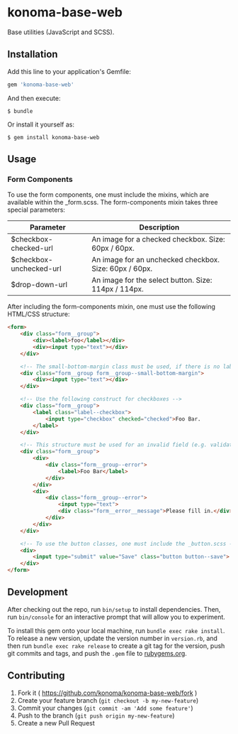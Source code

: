 # konoma-base-web

Base utilities (JavaScript and SCSS).

## Installation

Add this line to your application's Gemfile:

```ruby
gem 'konoma-base-web'
```

And then execute:

    $ bundle

Or install it yourself as:

    $ gem install konoma-base-web

## Usage

### Form Components

To use the form components, one must include the mixins, which are available within the _form.scss. The form-components mixin takes three special parameters:

| Parameter | Description |
| --------- | ----------- |
| $checkbox-checked-url | An image for a checked checkbox. Size: 60px / 60px. |
| $checkbox-unchecked-url | An image for an unchecked checkbox. Size: 60px / 60px. |
| $drop-down-url | An image for the select button. Size: 114px / 114px. |

After including the form-components mixin, one must use the following HTML/CSS structure:

```html
<form>
    <div class="form__group">
        <div><label>foo</label></div>
        <div><input type="text"></div>
    </div>

    <!-- The small-bottom-margin class must be used, if there is no label between the previous input and this one -->
    <div class="form__group form__group--small-bottom-margin">
        <div><input type="text"></div>
    </div>

    <!-- Use the following construct for checkboxes -->
    <div class="form__group">
        <label class="label--checkbox">
            <input type="checkbox" checked="checked">Foo Bar.
        </label>
    </div>

    <!-- This structure must be used for an invalid field (e.g. validation error, empty, ...) -->
    <div class="form__group">
        <div>
            <div class="form__group--error">
                <label>Foo Bar</label>
            </div>
        </div>
        <div>
            <div class="form__group--error">
                <input type="text">
                <div class="form__error__message">Please fill in.</div>
            </div>
        </div>
    </div>

    <!-- To use the button classes, one must include the _button.scss -->
    <div>
        <input type="submit" value="Save" class="button button--save">
    </div>
</form>
```

## Development

After checking out the repo, run `bin/setup` to install dependencies. Then, run `bin/console` for an interactive prompt that will allow you to experiment.

To install this gem onto your local machine, run `bundle exec rake install`. To release a new version, update the version number in `version.rb`, and then run `bundle exec rake release` to create a git tag for the version, push git commits and tags, and push the `.gem` file to [rubygems.org](https://rubygems.org).

## Contributing

1. Fork it ( https://github.com/konoma/konoma-base-web/fork )
2. Create your feature branch (`git checkout -b my-new-feature`)
3. Commit your changes (`git commit -am 'Add some feature'`)
4. Push to the branch (`git push origin my-new-feature`)
5. Create a new Pull Request
